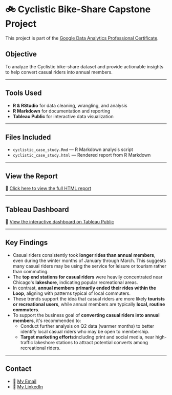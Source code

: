 # 🚲 Cyclistic Bike-Share Capstone Project

This project is part of the [Google Data Analytics Professional Certificate](https://www.coursera.org/professional-certificates/google-data-analytics).

## Objective
To analyze the Cyclistic bike-share dataset and provide actionable insights to help convert casual riders into annual members.

---

##  Tools Used
- **R & RStudio** for data cleaning, wrangling, and analysis
- **R Markdown** for documentation and reporting
- **Tableau Public** for interactive data visualization

---

##  Files Included
- `cyclistic_case_study.Rmd` — R Markdown analysis script
- `cyclistic_case_study.html` — Rendered report from R Markdown

---

##  View the Report

🔗 [Click here to view the full HTML report](https://nicolepcollins.github.io/cyclistic-case-study/)

---

##  Tableau Dashboard

🔗 [View the interactive dashboard on Tableau Public](https://public.tableau.com/views/CyclisticQ120192020RiderBehaviorAnalysis/CyclisticQ12019-2020RiderBehaviorAnalysis?:language=en-US&:sid=&:redirect=auth&:display_count=n&:origin=viz_share_link)

---

##  Key Findings

- Casual riders consistently took **longer rides than annual members**, even during the winter months of January through March. This suggests many casual riders may be using the service for leisure or tourism rather than commuting.
- The **top end stations for casual riders** were heavily concentrated near Chicago's **lakeshore**, indicating popular recreational areas.
- In contrast, **annual members primarily ended their rides within the Loop**, aligning with patterns typical of local commuters.
- These trends support the idea that casual riders are more likely **tourists or recreational users**, while annual members are typically **local, routine commuters**.
- To support the business goal of **converting casual riders into annual members**, it's recommended to:
  - Conduct further analysis on Q2 data (warmer months) to better identify local casual riders who may be open to membership.
  - **Target marketing efforts**:including print and social media, near high-traffic lakeshore stations to attract potential converts among recreational riders.

---

##  Contact
- 📧 [My Email](nicolepcollins14@gmail.com)
- 💼 [My LinkedIn](https://www.linkedin.com/in/nicole-collins-data-analyst/)
